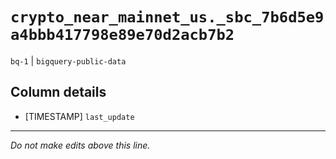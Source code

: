 # `crypto_near_mainnet_us._sbc_7b6d5e9a4bbb417798e89e70d2acb7b2`
`bq-1` | `bigquery-public-data`

## Column details
* [TIMESTAMP] `last_update`

-------------------------------------------------------------------------------
*Do not make edits above this line.*
